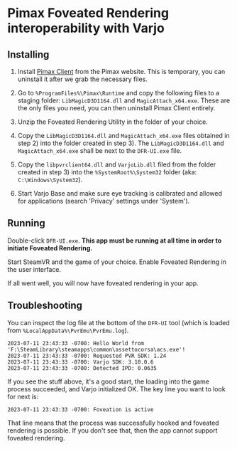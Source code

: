 # Pimax Foveated Rendering interoperability with Varjo

## Installing

1) Install [Pimax Client](https://pimax.com/pimax-pc) from the Pimax website. This is temporary, you can uninstall it after we grab the necessary files.

2) Go to `%ProgramFiles%\Pimax\Runtime` and copy the following files to a staging folder: `LibMagicD3D1164.dll` and `MagicAttach_x64.exe`.
These are the only files you need, you can then uninstall Pimax Client entirely.

3) Unzip the Foveated Rendering Utility in the folder of your choice.

4) Copy the `LibMagicD3D1164.dll` and `MagicAttach_x64.exe` files obtained in step 2) into the folder created in step 3).
The `LibMagicD3D1164.dll` and `MagicAttach_x64.exe` shall be next to the `DFR-UI.exe` file.

5) Copy the `libpvrclient64.dll` and `VarjoLib.dll` filed from the folder created in step 3) into the `%SystemRoot%\System32` folder (aka: `C:\Windows\System32`).

6) Start Varjo Base and make sure eye tracking is calibrated and allowed for applications (search 'Privacy' settings under 'System').

## Running

Double-click `DFR-UI.exe`. **This app must be running at all time in order to initiate Foveated Rendering.**

Start SteamVR and the game of your choice. Enable Foveated Rendering in the user interface.

If all went well, you will now have foveated rendering in your app.

## Troubleshooting

You can inspect the log file at the bottom of the `DFR-UI` tool (which is loaded from `%LocalAppData%\PvrEmu\PvrEmu.log`).

```
2023-07-11 23:43:33 -0700: Hello World from 'F:\SteamLibrary\steamapps\common\assettocorsa\acs.exe'!
2023-07-11 23:43:33 -0700: Requested PVR SDK: 1.24
2023-07-11 23:43:33 -0700: Varjo SDK: 3.10.0.6
2023-07-11 23:43:33 -0700: Detected IPD: 0.0635
```

If you see the stuff above, it's a good start, the loading into the game process succeeded, and Varjo initialized OK. The key line you want to look for next is:

```
2023-07-11 23:43:33 -0700: Foveation is active
```

That line means that the process was successfully hooked and foveated rendering is possible. If you don't see that, then the app cannot support foveated rendering.
